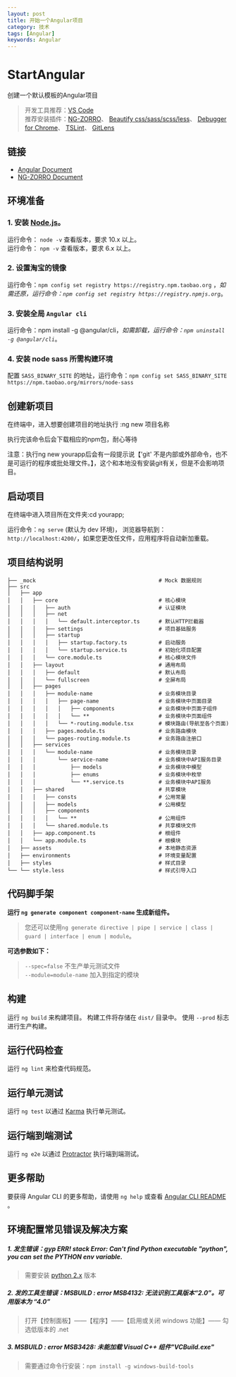 ```yaml
---
layout: post
title: 开始一个Angular项目
category: 技术
tags: [Angular]
keywords: Angular
---
```


# StartAngular
创建一个默认模板的Angular项目

> 开发工具推荐：[VS Code](https://code.visualstudio.com)  
> 推荐安装插件：[NG-ZORRO](https://marketplace.visualstudio.com/items?itemName=cipchk.ng-zorro-vscode)、
> [Beautify css/sass/scss/less](https://marketplace.visualstudio.com/items?itemName=michelemelluso.code-beautifier)、
> [Debugger for Chrome](https://marketplace.visualstudio.com/items?itemName=msjsdiag.debugger-for-chrome)、
> [TSLint](https://marketplace.visualstudio.com/items?itemName=ms-vscode.vscode-typescript-tslint-plugin)、
> [GitLens](https://marketplace.visualstudio.com/items?itemName=eamodio.gitlens)

## 链接

- [Angular Document](https://www.angular.cn/guide/quickstart)
- [NG-ZORRO Document](https://ng.ant.design/docs/introduce/zh)

## 环境准备

### 1. 安装 [Node.js](https://nodejs.org/en/download/)。

运行命令： `node -v` 查看版本，要求 10.x 以上。  
运行命令： `npm -v` 查看版本，要求 6.x 以上。

### 2. 设置淘宝的镜像

运行命令：`npm config set registry https://registry.npm.taobao.org` ，_如需还原，运行命令：`npm config set registry https://registry.npmjs.org`_。

### 3. 安装全局 `Angular cli`

运行命令：npm install -g @angular/cli，_如需卸载，运行命令：`npm uninstall -g @angular/cli`_。

### 4. 安装 node sass 所需构建环境 

配置 `SASS_BINARY_SITE` 的地址，运行命令：`npm config set SASS_BINARY_SITE https://npm.taobao.org/mirrors/node-sass`

## 创建新项目

在终端中，进入想要创建项目的地址执行 :ng new 项目名称

执行完该命令后会下载相应的npm包，耐心等待

注意：执行ng new yourapp后会有一段提示说【'git' 不是内部或外部命令，也不是可运行的程序或批处理文件。】，这个和本地没有安装git有关，但是不会影响项目。

## 启动项目

在终端中进入项目所在文件夹:cd yourapp;

运行命令：`ng serve` (默认为 dev 环境)， 浏览器导航到：`http://localhost:4200/`，如果您更改任文件，应用程序将自动新加重载。

## 项目结构说明

```code
├── _mock                                       # Mock 数据规则
├── src
│   ├── app
│   │   ├── core                                # 核心模块
│   │   │   ├── auth                            # 认证模块
│   │   │   ├── net
│   │   │   │   └── default.interceptor.ts      # 默认HTTP拦截器
│   │   │   ├── settings                        # 项目基础服务
│   │   │   ├── startup
│   │   │   │   ├── startup.factory.ts          # 启动服务
│   │   │   │   └── startup.service.ts          # 初始化项目配置
│   │   │   └── core.module.ts                  # 核心模块文件
│   │   ├── layout                              # 通用布局
│   │   │   ├── default                         # 默认布局
│   │   │   └── fullscreen                      # 全屏布局
│   │   ├── pages
│   │   │   ├── module-name                     # 业务模块目录
│   │   │   │   ├── page-name                   # 业务模块中页面目录
│   │   │   │   │   ├── components              # 业务模块中页面子组件
│   │   │   │   │   └── **                      # 业务模块中页面组件
│   │   │   │   └── *-routing.module.tsx        # 模块路由(导航至各个页面)
│   │   │   ├── pages.module.ts                 # 业务路由模块
│   │   │   └── pages-routing.module.ts         # 业务路由注册口
│   │   ├── services
│   │   │   └── module-name                     # 业务模块目录
│   │   │       └── service-name                # 业务模块中API服务目录
│   │   │           ├── models                  # 业务模块中模型
│   │   │           ├── enums                   # 业务模块中枚举
│   │   │           └── **.service.ts           # 业务模块中API服务
│   │   ├── shared                              # 共享模块
│   │   │   ├── consts                          # 公用常量
│   │   │   ├── models                          # 公用模型
│   │   │   ├── components
│   │   │   │   └── **                          # 公用组件
│   │   │   └── shared.module.ts                # 共享模块文件
│   │   ├── app.component.ts                    # 根组件
│   │   └── app.module.ts                       # 根模块
│   ├── assets                                  # 本地静态资源
│   ├── environments                            # 环境变量配置
│   ├── styles                                  # 样式目录
└── └── style.less                              # 样式引导入口
```

## 代码脚手架

**运行 `ng generate component component-name` 生成新组件。**

> 您还可以使用`ng generate directive | pipe | service | class | guard | interface | enum | module`。

**可选参数如下：**

> `--spec=false` 不生产单元测试文件  
> `--module=module-name` 加入到指定的模块

## 构建

运行 `ng build` 来构建项目。 构建工件将存储在 `dist/` 目录中。 使用 `--prod` 标志进行生产构建。

## 运行代码检查

运行 `ng lint` 来检查代码规范。

## 运行单元测试

运行 `ng test` 以通过 [Karma](https://karma-runner.github.io) 执行单元测试。

## 运行端到端测试

运行 `ng e2e` 以通过 [Protractor](http://www.protractortest.org/) 执行端到端测试。

## 更多帮助

要获得 Angular CLI 的更多帮助，请使用 `ng help` 或查看 [Angular CLI README](https://github.com/angular/angular-cli/blob/master/README.md) 。

## 环境配置常见错误及解决方案

##### 1. 发生错误：gyp ERR! stack Error: Can't find Python executable "python", you can set the PYTHON env variable.

> 需要安装 [python 2.x](https://www.python.org/downloads/) 版本

##### 2. 发的工具生错误：MSBUILD : error MSB4132: 无法识别工具版本“2.0”。可用版本为 “4.0”

> 打开【控制面板】——【程序】——【启用或关闭 windows 功能】—— 勾选低版本的 .net

##### 3. MSBUILD : error MSB3428: 未能加载 Visual C++ 组件"VCBuild.exe"

> 需要通过命令行安装：`npm install -g windows-build-tools`
